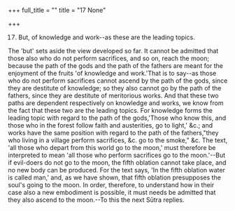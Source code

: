 +++
full_title = ""
title = "17 None"

+++


17. But, of knowledge and work--as these are the leading topics.

The 'but' sets aside the view developed so far. It cannot be admitted that those also who do not perform sacrifices, and so on, reach the moon; because the path of the gods and the path of the fathers are meant for the enjoyment of the fruits 'of knowledge and work.'That is to say--as those who do not perform sacrifices cannot ascend by the path of the gods, since they are destitute of knowledge; so they also cannot go by the path of the fathers, since they are destitute of meritorious works. And that these two paths are dependent respectively on knowledge and works, we know from the fact that these two are the leading topics. For knowledge forms the leading topic with regard to the path of the gods,'Those who know this, and those who in the forest follow faith and austerities, go to light,' &c.; and works have the same position with regard to the path of the fathers,"they who living in a village perform sacrifices, &c. go to the smoke," &c. The text, 'all those who depart from this world go to the moon,' must therefore be interpreted to mean 'all those who perform sacrifices go to the moon.'--But if evil-doers do not go to the moon, the fifth oblation cannot take place, and no new body can be produced. For the text says, 'In the fifth oblation water is called man,' and, as we have shown, that fifth oblation presupposes the soul's going to the moon. In order, therefore, to understand how in their case also a new embodiment is possible, it must needs be admitted that they also ascend to the moon.--To this the next Sūtra replies.


